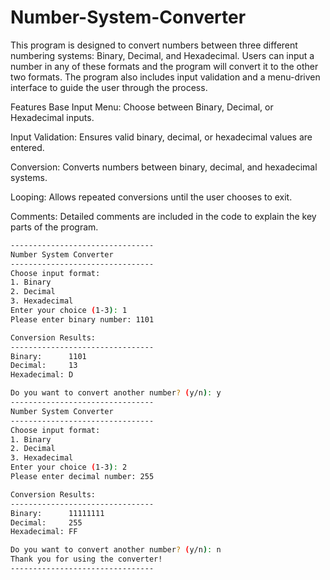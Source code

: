# Number-System-Converter 

This program is designed to convert numbers between three different numbering systems: Binary, Decimal, and Hexadecimal. Users can input a number in any of these formats and the program will convert it to the other two formats. The program also includes input validation and a menu-driven interface to guide the user through the process.

Features
Base Input Menu: Choose between Binary, Decimal, or Hexadecimal inputs.

Input Validation: Ensures valid binary, decimal, or hexadecimal values are entered.

Conversion: Converts numbers between binary, decimal, and hexadecimal systems.

Looping: Allows repeated conversions until the user chooses to exit.

Comments: Detailed comments are included in the code to explain the key parts of the program.

```bash
--------------------------------
Number System Converter
--------------------------------
Choose input format:
1. Binary
2. Decimal
3. Hexadecimal
Enter your choice (1-3): 1
Please enter binary number: 1101 

Conversion Results:
--------------------------------
Binary:      1101
Decimal:     13
Hexadecimal: D

Do you want to convert another number? (y/n): y
--------------------------------
Number System Converter
--------------------------------
Choose input format:
1. Binary
2. Decimal
3. Hexadecimal
Enter your choice (1-3): 2
Please enter decimal number: 255

Conversion Results:
--------------------------------
Binary:      11111111
Decimal:     255
Hexadecimal: FF

Do you want to convert another number? (y/n): n
Thank you for using the converter!
--------------------------------
